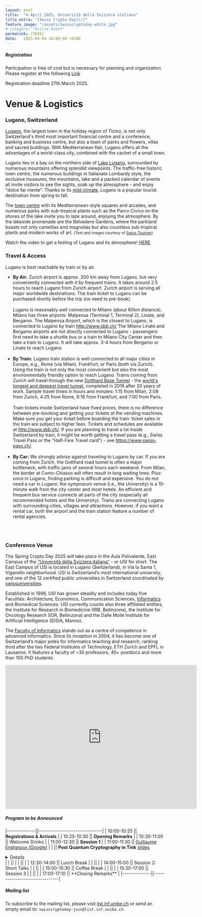 ```yaml
---
layout: post
title:  "4 April 2025, Università della Svizzera italiana"
title_extra: "[Swiss Crypto Day](/)"
feature_image: "/assets/swisscryptoday-white.jpg"
# category: "Active Event"
permalink: /2025/
date:   2025-04-04 10:00:00 +0100
---
```


<!-- ##### Place holder -->

<!-- We are excited to announce that the third Swiss Crypto Day will be held at the Università della Svizzera italiana on Friday, April 4th, 2025. -->



<p></p>

<!-- Next year's Swiss Crypto Day will be organized at [USI](https://www.usi.ch/en). --> 

<!-- ##### When -->
<!-- September 2nd, 2024, 9:00 - 17:10 -->
 
<!-- ##### Where -->
<!-- SQUARE at the University of St. Gallen, Guisanstrasse 20, 9010 St. Gallen -->


##### Registration

Participation is free of cost but is necessary for planning and organization.
Please register at the following [Link](https://forms.office.com/e/gkUdqARkHV)

Registration deadline 27th March 2025.


<h1>Venue & Logistics</h1>
<h3>Lugano, Switzerland</h3>


<p>
<a href="http://www.luganoturismo.ch/en/discover/city">Lugano</a>, the largest town in the holiday region of Ticino, is not only Switzerland's third most important financial centre and a conference, banking and business centre, but also a town of parks and flowers, villas and sacred buildings. With Mediterranean flair, Lugano offers all the advantages of a world-class city, combined with the cachet of a small town.
</p>

<p>
Lugano lies in a bay on the northern side of <a href="http://www.luganoturismo.ch/en">Lake Lugano</a>, surrounded by numerous mountains offering splendid viewpoints. The traffic-free historic town centre, the numerous buildings in Italianate Lombardy style, the exclusive museums, the mountains, lake and a packed calendar of events all invite visitors to see the sights, soak up the atmosphere - and enjoy &quot;dolce far niente&quot;. Thanks to its <a href="https://meteo.search.ch/lugano">mild climate</a>, Lugano is a popular tourist destination from spring to fall.
</p>
<p>
The <a href="http://www.luganoturismo.ch/en/discover/city">town centre</a> with its Mediterranean-style squares and arcades, and numerous parks with sub-tropical plants such as the Parco Civico on the shores of the lake invite you to laze around, enjoying the atmosphere. By the lakeside promenade are the Belvedere Gardens, where the parkland boasts not only camellias and magnolias but also countless sub-tropical plants and modern works of art. <small>(Text and images courtesy of <a href="http://www.myswitzerland.com/en-ch/lugano.html">Swiss Tourism</a>)</small>
</p>

<p>
    Watch the video to get a feeling of Lugano and its atmosphere! <a href="http://www.youtube.com/embed/uhAl8oYII1o?rel=0">HERE</a>
</p>

<h3>Travel & Access</h3>
<div class="col-xs-6 main-body">
<p>Lugano is best reachable by train or by air. 
</p>
<ul>
<li><strong>By Air:</strong>
<!--<img align=right width="40%" src="./img/ch-by-plane.jpg" class="margined"/> -->
Zurich airport is approx. 200 km away from Lugano, but very conveniently connected with it by frequent trains. It takes around 2.5 hours to reach Lugano from Zurich airport. Zurich airport is serving all major worldwide destinations. The train ticket to Lugano can be purchased shortly before the trip (no need to pre-book).<br>
<br>
Lugano is reasonably well connected to Milano (about 60km distance). Milano has three airports: Malpensa (Terminal 1, Terminal 2), Linate, and Bergamo. The Malpensa Airport, which is the closest to Lugano, is connected to Lugano by train <a href="http://www.sbb.ch/en/home.html">http://www.sbb.ch/</a> 
The Milano Linate and Bergamo airports are not directly connected to Lugano - passengers first need to take a shuttle bus or a train to Milano City Center and then take a train to Lugano. It will take approx. 3-4 hours from Bergamo or Linate to reach Lugano.
</li><br>
<li><strong>By Train:</strong>
<!-- <img align=right width="40%" src="./img/ch-by-train.jpg" class="margined" />  -->
Lugano train station is well connected to all major cities in Europe, e.g., Rome (via Milan), Frankfurt, or Paris (both via Zurich). Using the train is not only the most convenient but also the most environmentally friendly option to reach Lugano. Trains coming from Zurich will travel through the new <a href="http://www.gottardo2016.ch/en">Gotthard Base Tunnel</a> - the <a href="https://en.wikipedia.org/wiki/List_of_longest_tunnels">world's longest and deepest travel tunnel</a>, completed in 2016 after 20 years of work. Sample travel times in hours and minutes: 1:15 from Milan, 2:08 from Zurich, 4:25 from Rome, 6:16 from Frankfurt, and 7:00 from Paris.<br><br>
Train tickets inside Switzerland have fixed prices, there is no difference between pre-booking and getting your tickets at the vending machines. Make sure you get your ticket before boarding the train: ticket sales in the train are subject to higher fees. Tickets and schedules are available at <a href="http://www.sbb.ch/en/home.html">http://www.sbb.ch/</a>. If you are planning to travel a lot inside Switzerland by train, it might be worth getting a travel pass (e.g., Swiss Travel Pass or the "Half-Fare Travel card") - see <a href="https://www.swiss-pass.ch/">https://www.swiss-pass.ch/</a>. 
</li><br>
<li><strong>By Car:</strong>
<!-- <img align=right width="40%" src="./img/ch-by-car.jpg" class="margined" /> -->
We strongly advise against traveling to Lugano by car. If you are coming from Zurich, the Gotthard road tunnel is often a major bottleneck, with traffic jams of several hours each weekend. From Milan, the border at Como-Chiasso will often result in long waiting lines. Plus: once in Lugano, finding parking is difficult and expensive. You do not need a car in Lugano: the symposium venue (i.e., the University) is a 10-minute walk from the city center and most hotels. An efficient and frequent bus service connects all parts of the city (especially all recommended hotels and the University). Trains are connecting Lugano with surrounding cities, villages and attractions. However, if you want a rental car, both the airport and the train station feature a number of rental agencies.
</li>
</ul>
<br>
<br>
</div>


<h3>Conference Venue</h3>
<p>
<!-- <img align=right src="./img/usi-entrance.jpg" /> -->
<!--<img align=right width="30%" src="./img/usi-campus-green.jpg" class="margined" /> -->
The Spring Crypto Day 2025 will take place in the Aula Polivalente, East Campus of the <a href="http://www.usi.ch">&quot;Universit&#224; della Svizzera italiana&quot;</a> - or USI for short. The East Campus of USI is located in Lugano (Switzerland), in Via la Santa 1, Viganello neighborhood. USI is Switzerland’s most international university, and one of the 12 certified public universities in Switzerland coordinated by <a href="https://www.swissuniversities.ch/en">swissuniversities</a>. </p>
<p>
Established in 1996, USI has grown steadily and includes today five Faculties: Architecture, Economics, Communication Sciences, <a href="http://www.inf.usi.ch/">Informatics</a> and Biomedical Sciences. USI currently counts also three affiliated entities, the Institute for Research in Biomedicine (IRB, Bellinzona), the Institute for Oncology Research (IOR, Bellinzona) and the Dalle Molle Institute for Artificial Intelligence (IDSIA, Manno).</p>
<p>
The <a href="http://www.inf.usi.ch">Faculty of Informatics</a> stands out as a centre of competence in advanced informatics. Since its inception in 2004, it has become one of Switzerland’s major poles for informatics teaching and research, ranking third after the two Federal Institutes of Technology, ETH Zurich and EPFL in Lausanne. It features a faculty of ~30 professors, 40+ postdocs and more than 100 PhD students.</p>

<p>
<div class="google-maps">
<iframe src="https://www.google.com/maps/embed?pb=!1m18!1m12!1m3!1d2771.0135421983528!2d8.95603381532269!3d46.01092200481717!2m3!1f0!2f0!3f0!3m2!1i1024!2i768!4f13.1!3m3!1m2!1s0x47842d8a7d9d44e1%3A0x51147d79a8566d60!2sUniversit%C3%A0+della+Svizzera+italiana!5e0!3m2!1sit!2sch!4v1491211269079" width="600" height="450" frameborder="0" style="border:0" allowfullscreen></iframe></p>
</div>
</p>

##### Program to be Announced


|--------------||-------------------------------|
|  10:00-10:25 || **Registrations & Arrivals**  | 
|  10:25-10:30 || **Opening Remarks** 			|
|  10:30-11:00 || Welcome Drinks                |
|  11:00-12:30 || **Session 1**						|
|  11:00-11:30 || [Guillaume Endignoux (Google)](https://nancheng.me/) |
|              || **Post Quantum Cryptography in Tink** <a href="https://drive.google.com/file/d/1Cuc7NB83kwTZLXvKjwwdgK8HLhm3rarj/view?usp=sharing" style="text-decoration: underline;">slides</a>
 <details close>Tink is a multi-language, cross-platform, open source library that
provides secure and easy-to-use cryptographic APIs, created and
maintained by cryptographers and security engineers at Google
(https://eur02.safelinks.protection.outlook.com/?url=https%3A%2F%2Fdevelopers.google.com%2Ftink&data=05%7C02%7Csubhadeep.banik%40usi.ch%7Ca5665470c8864f82364f08dd6bce252d%7C95bdc5acafb54881801b3874f365cd6f%7C0%7C0%7C638785255298543702%7CUnknown%7CTWFpbGZsb3d8eyJFbXB0eU1hcGkiOnRydWUsIlYiOiIwLjAuMDAwMCIsIlAiOiJXaW4zMiIsIkFOIjoiTWFpbCIsIldUIjoyfQ%3D%3D%7C0%7C%7C%7C&sdata=wJwH39af4WjT95pMmYYZUUHV50RkacEmAIONW7I5HdI%3D&reserved=0). In this talk, we will discuss how
we are approaching the transition to post-quantum cryptography in Tink.
In particular, we'll see how the baked-in key rotation architecture
enables smooth rotation towards other algorithms. We'll also discuss
where new challenges arise and how we're tackling them. For example, how
to model the concept of a Key Encapsulation Mechanism (KEM), and how to
best expose it as an API that follows our easy-to-use & hard-to-misuse
philosophy.</details> |
|              ||  								|
|              ||  								|
|  12:30-14:00 || Lunch Break 					|
|              ||  								|
|  14:00-15:00 || Session 2: Short Talks     	|
|              ||  								|
|  15:00-15:30 || Coffee Break 					|
|              ||  								|
|  15:30-17:00 || Session 3 					|
|              ||  								|
|  17:00-17:10 || **Closing Remarks**			|
|--------------||-------------------------------|

<p></p>


##### Mailing list
To subscribe to the mailing list, please visit [list.inf.unibe.ch](https://list.inf.unibe.ch/postorius/lists/swisscryptoday.list.inf.unibe.ch/) or send an empty email to: `swisscryptoday-join@list.inf.unibe.ch`.
